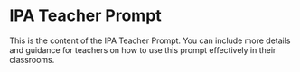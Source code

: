 # IPA Teacher Prompt

This is the content of the IPA Teacher Prompt. You can include more details and guidance for teachers on how to use this prompt effectively in their classrooms.